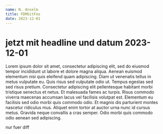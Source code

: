 ```yaml
---
name: N. Anselm
title: FDMGitFoo 
date: 2023-12-01
---
```


# jetzt mit headline und datum 2023-12-01
Lorem ipsum dolor sit amet, consectetur adipiscing elit, sed do eiusmod tempor incididunt ut labore et dolore magna aliqua. Aenean euismod elementum nisi quis eleifend quam adipiscing. Diam ut venenatis tellus in metus vulputate eu. Quis risus sed vulputate odio ut. Tempus egestas sed sed risus pretium. Consectetur adipiscing elit pellentesque habitant morbi tristique senectus et netus. Et malesuada fames ac turpis. Risus commodo viverra maecenas accumsan lacus vel facilisis volutpat est. Elementum eu facilisis sed odio morbi quis commodo odio. Et magnis dis parturient montes nascetur ridiculus mus. Aliquet enim tortor at auctor urna nunc id cursus metus. Gravida neque convallis a cras semper. Odio morbi quis commodo odio aenean sed adipiscing.




nur fuer diff



<!-- end of file -->
